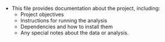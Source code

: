 - This file provides documentation about the project, including:
    - Project objectives
    - Instructions for running the analysis
    - Dependencies and how to install them
    - Any special notes about the data or analysis.
